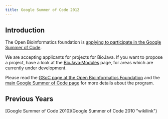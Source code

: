 ```yaml
---
title: Google Summer of Code 2012
---
```


Introduction
------------

The Open Bioinformatics foundation is [applying to participate in the
Google Summer of
Code](http://www.open-bio.org/wiki/Google_Summer_of_Code).

We are accepting applicants for projects for BioJava. If you want to
propose a project, have a look at the <BioJava:Modules> page, for areas
which are currently under development.

Please read the [GSoC page at the Open Bioinformatics
Foundation](http://www.open-bio.org/wiki/Google_Summer_of_Code) and the
[main Google Summer of Code page](http://code.google.com/soc) for more
details about the program.

Previous Years
--------------

[Google Summer of Code 2010](Google Summer of Code 2010 "wikilink")
